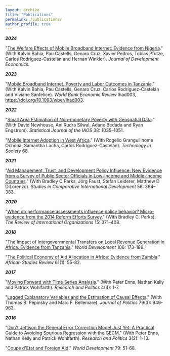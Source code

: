 ```yaml
---
layout: archive
title: "Publications"
permalink: /publications/
author_profile: true
---
```

***2024***

"[The Welfare Effects of Mobile Broadband Internet: Evidence from Nigeria](https://www.sciencedirect.com/science/article/pii/S0304387824000634)." (With Kalvin Bahia, Pau Castells, Genaro Cruz, Xavier Pedros, Tobias Pfutze, Carlos Rodríguez-Castelán and Hernan Winkler). *Journal of Development Economics.*

***2023***

"[Mobile Broadband Internet, Poverty and Labor Outcomes in Tanzania](https://academic.oup.com/wber/advance-article-abstract/doi/10.1093/wber/lhad003/7028405?login=false#.Y-KKBDHDKF8)." (With Kalvin Bahia, Pau
Castells, Genaro Cruz, Carlos Rodríguez-Castelán and Viviane Sanfelice). *World Bank Economic Review* lhad003, https://doi.org/10.1093/wber/lhad003.

***2022***

"[Small Area Estimation of Non-monetary Poverty with Geospatial Data](https://content.iospress.com/articles/statistical-journal-of-the-iaos/sji210902)." (With David
Newhouse, Ani Rudra Silwal, Adane Bedada and Ryan Engstrom). *Statistical Journal of the IAOS* 38: 1035–1051. 

"[Mobile Internet Adoption in West Africa](https://www.sciencedirect.com/science/article/abs/pii/S0160791X21003201)." (With Rogelio Granguillhome Ochoaa, Samantha Lacha, Carlos Rodríguez-Castelán). *Technology in Society* 68.

***2021***

"[Aid Management, Trust, and Development Policy Influence: New Evidence from a Survey of Public Sector Officials in Low-Income and Middle-Income Countries](https://link.springer.com/article/10.1007/s12116-020-09316-3)." (With Bradley C Parks, Jörg Faust, Stefan Leiderer, Matthew D DiLorenzo). *Studies in Comparative International Development* 56: 364–383.

***2020***

"[When do performance assessments influence policy behavior? Micro-evidence from the 2014 Reform Efforts Survey](https://link.springer.com/article/10.1007/s11558-018-9342-3)." (With Bradley C. Parks). *The Review of International Organizations* 15: 371–408.

***2018***

"[The Impact of Intergovernmental Transfers on Local Revenue Generation in Africa: Evidence from Tanzania](https://www.sciencedirect.com/science/article/pii/S0305750X18300366)." *World Development* 106: 173-186.

"[The Political Economy of Aid Allocation in Africa: Evidence from Zambia](https://www.cambridge.org/core/journals/african-studies-review/article/political-economy-of-aid-allocation-in-africa-evidence-from-zambia/F88329F97776A69FA9B1B9EB4201F7E1)." *African Studies Review* 61(1): 55-82. 

***2017***

"[Moving Forward with Time Series Analysis](http://journals.sagepub.com/doi/abs/10.1177/2053168017732231)." (With Peter Enns, Nathan Kelly and Patrick Wohlfarth). *Research and Politics* 4(4): 1-7. 

"[Lagged Explanatory Variables and the Estimation of Causal Effects](https://www.journals.uchicago.edu/doi/10.1086/690946)." (With Thomas B. Pepinsky and Marc F. Bellemare). *Journal of Politics* 79(3): 949-963. 

***2016***

"[Don't Jettison the General Error Correction Model Just Yet: A Practical Guide to Avoiding Spurious Regression with the GECM](http://journals.sagepub.com/doi/abs/10.1177/2053168016643345)." (With Peter Enns, Nathan Kelly and Patrick Wohlfarth). *Research and Politics* 3(2): 1-13. 

"[Coups d'Etat and Foreign Aid](https://www.sciencedirect.com/science/article/pii/S0305750X15002788)." *World Development* 79: 51-68. 
